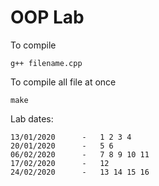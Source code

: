 # OOP Lab

To compile 

	g++ filename.cpp
	
To compile all file at once

	make


Lab dates:
	
	13/01/2020		-	1 2 3 4
	20/01/2020		-	5 6
	06/02/2020		-	7 8 9 10 11
	17/02/2020		-	12
	24/02/2020		-	13 14 15 16
	
		
